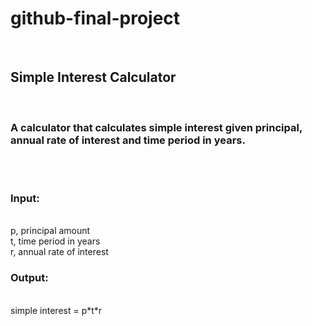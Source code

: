 # github-final-project
<br>
<h2>Simple Interest Calculator</h2>
<br>
<h3>A calculator that calculates simple interest given principal, annual rate of interest and time period in years.</h3>
<br>
<br>
<h3>Input:</h3>
<br>
   p, principal amount
   <br>
   t, time period in years
   <br>
   r, annual rate of interest
   <br>
<h3>Output:</h3>
<br>
   simple interest = p*t*r
